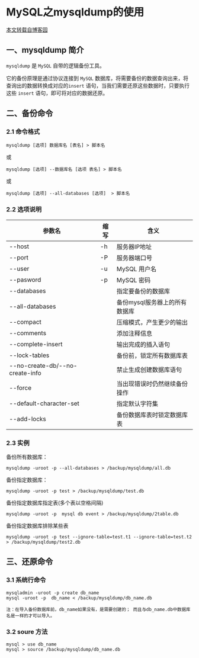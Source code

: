 # MySQL之mysqldump的使用

[本文转载自博客园](https://www.cnblogs.com/markLogZhu/p/11398028.html)

## 一、mysqldump 简介

`mysqldump` 是 `MySQL` 自带的逻辑备份工具。

它的备份原理是通过协议连接到 `MySQL` 数据库，将需要备份的数据查询出来，将查询出的数据转换成对应的`insert` 语句，当我们需要还原这些数据时，只要执行这些 `insert` 语句，即可将对应的数据还原。

## 二、备份命令

### 2.1 命令格式

```mysql
mysqldump [选项] 数据库名 [表名] > 脚本名
```

或

```mysql
mysqldump [选项] --数据库名 [选项 表名] > 脚本名
```

或

```mysql
mysqldump [选项] --all-databases [选项]  > 脚本名
```

### 2.2 选项说明

| 参数名                          | 缩写 | 含义                          |
| ------------------------------- | ---- | ----------------------------- |
| --host                          | -h   | 服务器IP地址                  |
| --port                          | -P   | 服务器端口号                  |
| --user                          | -u   | MySQL 用户名                  |
| --pasword                       | -p   | MySQL 密码                    |
| --databases                     |      | 指定要备份的数据库            |
| --all-databases                 |      | 备份mysql服务器上的所有数据库 |
| --compact                       |      | 压缩模式，产生更少的输出      |
| --comments                      |      | 添加注释信息                  |
| --complete-insert               |      | 输出完成的插入语句            |
| --lock-tables                   |      | 备份前，锁定所有数据库表      |
| --no-create-db/--no-create-info |      | 禁止生成创建数据库语句        |
| --force                         |      | 当出现错误时仍然继续备份操作  |
| --default-character-set         |      | 指定默认字符集                |
| --add-locks                     |      | 备份数据库表时锁定数据库表    |

### 2.3 实例

备份所有数据库：

```mysql
mysqldump -uroot -p --all-databases > /backup/mysqldump/all.db
```

备份指定数据库：

```mysql
mysqldump -uroot -p test > /backup/mysqldump/test.db
```

备份指定数据库指定表(多个表以空格间隔)

```mysql
mysqldump -uroot -p  mysql db event > /backup/mysqldump/2table.db
```

备份指定数据库排除某些表

```mysql
mysqldump -uroot -p test --ignore-table=test.t1 --ignore-table=test.t2 > /backup/mysqldump/test2.db
```

## 三、还原命令

### 3.1 系统行命令

```mysql
mysqladmin -uroot -p create db_name 
mysql -uroot -p  db_name < /backup/mysqldump/db_name.db

注：在导入备份数据库前，db_name如果没有，是需要创建的； 而且与db_name.db中数据库名是一样的才可以导入。
```

### 3.2 soure 方法

```mysql
mysql > use db_name
mysql > source /backup/mysqldump/db_name.db
```